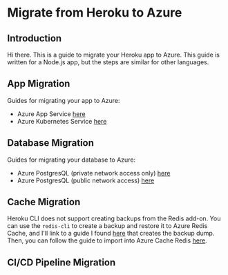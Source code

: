 # Migrate from Heroku to Azure

## Introduction

Hi there. This is a guide to migrate your Heroku app to Azure. This guide is written for a Node.js app, but the steps are similar for other languages.

## App Migration

Guides for migrating your app to Azure:

- Azure App Service [here](./app.md)
- Azure Kubernetes Service [here](./k8s.md)

## Database Migration

Guides for migrating your database to Azure:

- Azure PostgresQL (private network access only) [here](./database-secure.md)
- Azure PostgresQL (public network access) [here](./database-public.md)

## Cache Migration

Heroku CLI does not support creating backups from the Redis add-on. You can use the `redis-cli` to create a backup and restore it to Azure Redis Cache, and I'll link to a guide I found [here](https://cyounkins.medium.com/getting-a-redis-rdb-dump-out-of-heroku-427b5b4cac49) that creates the backup dump. Then, you can follow the guide to import into Azure Cache Redis [here](https://learn.microsoft.com/en-us/azure/azure-cache-for-redis/cache-how-to-import-export-data#import).

## CI/CD Pipeline Migration
